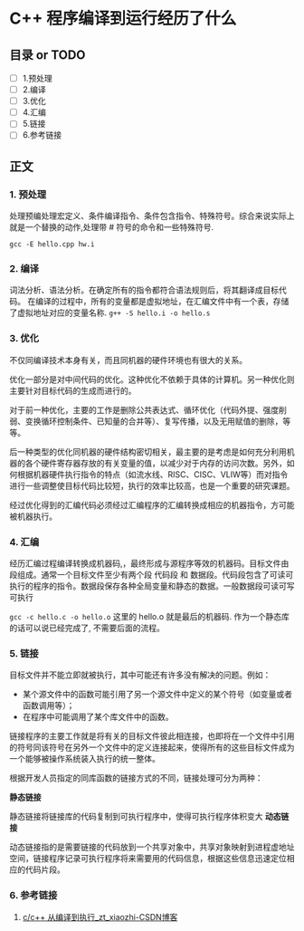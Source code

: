 # C++ 程序编译到运行经历了什么
## 目录 or TODO
- [ ] 1.预处理
- [ ] 2.编译
- [ ] 3.优化
- [ ] 4.汇编
- [ ] 5.链接
- [ ] 6.参考链接
## 正文

### 1. 预处理

处理预编处理宏定义、条件编译指令、条件包含指令、特殊符号。综合来说实际上就是一个替换的动作,处理带 # 符号的命令和一些特殊符号.

`gcc -E hello.cpp hw.i`

### 2. 编译

词法分析、语法分析。在确定所有的指令都符合语法规则后，将其翻译成目标代码。
在编译的过程中，所有的变量都是虚拟地址，在汇编文件中有一个表，存储了虚拟地址对应的变量名称.
`g++ -S hello.i -o hello.s`

### 3. 优化

不仅同编译技术本身有关，而且同机器的硬件环境也有很大的关系。

优化一部分是对中间代码的优化。这种优化不依赖于具体的计算机。另一种优化则主要针对目标代码的生成而进行的。

对于前一种优化，主要的工作是删除公共表达式、循环优化（代码外提、强度削弱、变换循环控制条件、已知量的合并等）、复写传播，以及无用赋值的删除，等等。

后一种类型的优化同机器的硬件结构密切相关，最主要的是考虑是如何充分利用机器的各个硬件寄存器存放的有关变量的值，以减少对于内存的访问次数。另外，如何根据机器硬件执行指令的特点（如流水线、RISC、CISC、VLIW等）而对指令进行一些调整使目标代码比较短，执行的效率比较高，也是一个重要的研究课题。

经过优化得到的汇编代码必须经过汇编程序的汇编转换成相应的机器指令，方可能被机器执行。

### 4. 汇编

经历汇编过程编译转换成机器码,，最终形成与源程序等效的机器码。目标文件由段组成。通常一个目标文件至少有两个段  代码段 和 数据段。代码段包含了可读可执行的程序的指令。数据段保存各种全局变量和静态的数据。一般数据段可读可写可执行

`gcc -c hello.c -o hello.o` 这里的 hello.o 就是最后的机器码. 作为一个静态库的话可以说已经完成了, 不需要后面的流程。

### 5. 链接

目标文件并不能立即就被执行，其中可能还有许多没有解决的问题。例如：

- 某个源文件中的函数可能引用了另一个源文件中定义的某个符号（如变量或者函数调用等）；
- 在程序中可能调用了某个库文件中的函数。

链接程序的主要工作就是将有关的目标文件彼此相连接，也即将在一个文件中引用的符号同该符号在另外一个文件中的定义连接起来，使得所有的这些目标文件成为一个能够被操作系统装入执行的统一整体。

根据开发人员指定的同库函数的链接方式的不同，链接处理可分为两种：

**静态链接**

静态链接将链接库的代码复制到可执行程序中，使得可执行程序体积变大
**动态链接**

动态链接指的是需要链接的代码放到一个共享对象中，共享对象映射到进程虚地址空间，链接程序记录可执行程序将来需要用的代码信息，根据这些信息迅速定位相应的代码片段。

### 6. 参考链接

1. [c/c++ 从编译到执行_zt_xiaozhi-CSDN博客](https://blog.csdn.net/u010009169/article/details/72231774)

